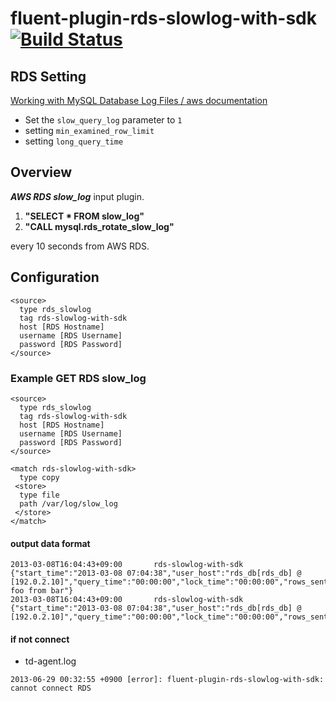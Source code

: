 # fluent-plugin-rds-slowlog-with-sdk [![Build Status](https://travis-ci.org/ando-masaki/fluent-plugin-rds-slowlog-with-sdk.svg)](https://travis-ci.org/ando-masaki/fluent-plugin-rds-slowlog-with-sdk)


## RDS Setting

[Working with MySQL Database Log Files / aws documentation](http://docs.aws.amazon.com/AmazonRDS/latest/UserGuide/USER_LogAccess.Concepts.MySQL.html)

- Set the `slow_query_log` parameter to `1`
- setting `min_examined_row_limit`
- setting `long_query_time`

## Overview
***AWS RDS slow_log*** input plugin.  

1. **"SELECT * FROM slow_log"**
2. **"CALL mysql.rds_rotate_slow_log"**

every 10 seconds from AWS RDS.

## Configuration

```config
<source>
  type rds_slowlog
  tag rds-slowlog-with-sdk
  host [RDS Hostname]
  username [RDS Username]
  password [RDS Password]
</source>
```

### Example GET RDS slow_log

```config
<source>
  type rds_slowlog
  tag rds-slowlog-with-sdk
  host [RDS Hostname]
  username [RDS Username]
  password [RDS Password]
</source>

<match rds-slowlog-with-sdk>
  type copy
 <store>
  type file
  path /var/log/slow_log
 </store>
</match>
```

#### output data format

```
2013-03-08T16:04:43+09:00       rds-slowlog-with-sdk     {"start_time":"2013-03-08 07:04:38","user_host":"rds_db[rds_db] @  [192.0.2.10]","query_time":"00:00:00","lock_time":"00:00:00","rows_sent":"3000","rows_examined":"3000","db":"rds_db","last_insert_id":"0","insert_id":"0","server_id":"100000000","sql_text":"select foo from bar"}
2013-03-08T16:04:43+09:00       rds-slowlog-with-sdk     {"start_time":"2013-03-08 07:04:38","user_host":"rds_db[rds_db] @  [192.0.2.10]","query_time":"00:00:00","lock_time":"00:00:00","rows_sent":"3000","rows_examined":"3000","db":"rds_db","last_insert_id":"0","insert_id":"0","server_id":"100000000","sql_text":"Quit"}
```

#### if not connect

- td-agent.log

```
2013-06-29 00:32:55 +0900 [error]: fluent-plugin-rds-slowlog-with-sdk: cannot connect RDS
```

